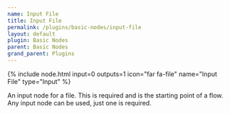 ```yaml
---
name: Input File
title: Input File
permalink: /plugins/basic-nodes/input-file
layout: default
plugin: Basic Nodes
parent: Basic Nodes
grand_parent: Plugins
---
```


{% include node.html input=0 outputs=1 icon="far fa-file" name="Input File" type="Input" %}

An input node for a file.  This is required and is the starting point of a flow.  Any input node can be used, just one is required.